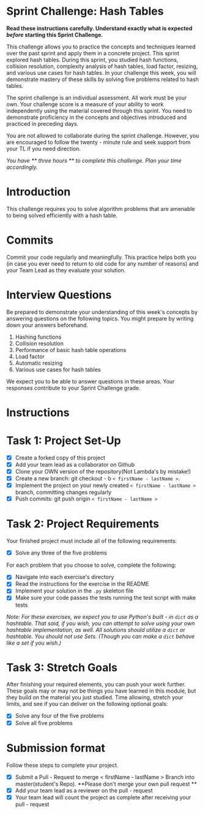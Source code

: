 # Sprint Challenge: Hash Tables

**Read these instructions carefully. Understand exactly what is expected _before_ starting this Sprint Challenge.**

This challenge allows you to practice the concepts and techniques learned over the past sprint and apply them in a concrete project. This sprint explored hash tables. During this sprint, you studied hash functions, collision resolution, complexity analysis of hash tables, load factor, resizing, and various use cases for hash tables. In your challenge this week, you will demonstrate mastery of these skills by solving five problems related to hash tables.

The sprint challenge is an individual assessment. All work must be your own. Your challenge score is a measure of your ability to work independently using the material covered through this sprint. You need to demonstrate proficiency in the concepts and objectives introduced and practiced in preceding days.

You are not allowed to collaborate during the sprint challenge. However, you are encouraged to follow the twenty - minute rule and seek support from your TL if you need direction.

_You have ** three hours ** to complete this challenge. Plan your time accordingly._

# Introduction

This challenge requires you to solve algorithm problems that are amenable to being solved efficiently with a hash table.

# Commits

Commit your code regularly and meaningfully. This practice helps both you (in case you ever need to return to old code for any number of reasons) and your Team Lead as they evaluate your solution.

# Interview Questions

Be prepared to demonstrate your understanding of this week's concepts by answering questions on the following topics. You might prepare by writing down your answers beforehand.

1. Hashing functions
2. Collision resolution
3. Performance of basic hash table operations
4. Load factor
5. Automatic resizing
6. Various use cases for hash tables

We expect you to be able to answer questions in these areas. Your responses contribute to your Sprint Challenge grade.

# Instructions

# Task 1: Project Set-Up

- [x] Create a forked copy of this project
- [x] Add your team lead as a collaborator on Github
- [x] Clone your OWN version of the repository(Not Lambda's by mistake!)
- [x] Create a new branch: git checkout - b `< firstName - lastName >`.
- [x] Implement the project on your newly created `< firstName - lastName >` branch, committing changes regularly
- [x] Push commits: git push origin `< firstName - lastName >`

# Task 2: Project Requirements

Your finished project must include all of the following requirements:

- [x] Solve any three of the five problems

For each problem that you choose to solve, complete the following:

- [x] Navigate into each exercise's directory
- [x] Read the instructions for the exercise in the README
- [x] Implement your solution in the `.py` skeleton file
- [x] Make sure your code passes the tests running the test script with make tests

*Note: For these exercises, we expect you to use Python's built - in `dict` as a hashtable. That said, if you wish, you can attempt to solve using your own hashtable implementation, as well. All solutions should utilize a `dict` or hashtable. You should not use Sets. (Though you can make a `dict` behave like a set if you wish.)*

# Task 3: Stretch Goals

After finishing your required elements, you can push your work further. These goals may or may not be things you have learned in this module, but they build on the material you just studied. Time allowing, stretch your limits, and see if you can deliver on the following optional goals:

- [X] Solve any four of the five problems
- [X] Solve all five problems

# Submission format

Follow these steps to complete your project.

- [x] Submit a Pull - Request to merge < firstName - lastName > Branch into master(student's  Repo). **Please don't merge your own pull request **
- [x] Add your team lead as a reviewer on the pull - request
- [x] Your team lead will count the project as complete after receiving your pull - request
